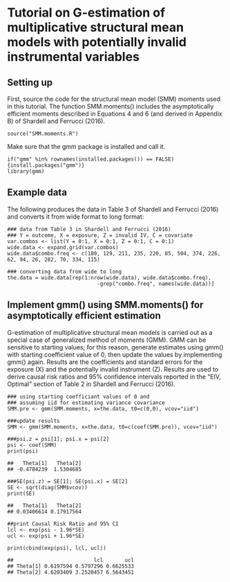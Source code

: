Tutorial on G-estimation of multiplicative structural mean models with potentially invalid instrumental variables
=================================================================================================================

Setting up
----------

First, source the code for the structural mean model (SMM) moments used
in this tutorial. The function SMM.moments() includes the asymptotically
efficient moments described in Equations 4 and 6 (and derived in
Appendix B) of Shardell and Ferrucci (2016).

    source("SMM.moments.R")

Make sure that the gmm package is installed and call it.

    if("gmm" %in% rownames(installed.packages()) == FALSE) {install.packages("gmm")}
    library(gmm)

Example data
------------

The following produces the data in Table 3 of Shardell and Ferrucci
(2016) and converts it from wide format to long format:

    ### data from Table 3 in Shardell and Ferrucci (2016)
    ### Y = outcome, X = exposure, Z = invalid IV, C = covariate
    var.combos <- list(Y = 0:1, X = 0:1, Z = 0:1, C = 0:1)
    wide.data <- expand.grid(var.combos)
    wide.data$combo.freq <- c(180, 129, 211, 235, 220, 85, 504, 374, 226, 62, 94, 26, 282, 70, 334, 115)

    ### converting data from wide to long
    the.data = wide.data[rep(1:nrow(wide.data), wide.data$combo.freq), 
                                 -grep("combo.freq", names(wide.data))]

Implement gmm() using SMM.moments() for asymptotically efficient estimation
---------------------------------------------------------------------------

G-estimation of multiplicative structural mean models is carried out as
a special case of generalized method of moments (GMM). GMM can be
sensitive to starting values; for this reason, generate estimates using
gmm() with starting coefficient value of 0, then update the values by
implementing gmm() again. Results are the coefficients and standard
errors for the exposure (X) and the potentially invalid instrument (Z).
Results are used to derive causal risk ratios and 95% confidence
intervals reported in the “EIV, Optimal” section of Table 2 in Shardell
and Ferrucci (2016).

    ### using starting coefficiant values of 0 and 
    ### assuming iid for estimating variance covariance 
    SMM.pre <- gmm(SMM.moments, x=the.data, t0=c(0,0), vcov="iid")

    ###update results
    SMM <- gmm(SMM.moments, x=the.data, t0=c(coef(SMM.pre)), vcov="iid")

    ###psi.z = psi[1]; psi.x = psi[2]
    psi <- coef(SMM)
    print(psi)

    ##   Theta[1]   Theta[2] 
    ## -0.4784239  1.5304685

    ###SE(psi.z) = SE[1]; SE(psi.x) = SE[2]
    SE <- sqrt(diag(SMM$vcov))
    print(SE)

    ##   Theta[1]   Theta[2] 
    ## 0.03406614 0.17917564

    ##print Causal Risk Ratio and 95% CI
    lcl <- exp(psi - 1.96*SE)
    ucl <- exp(psi + 1.96*SE)

    print(cbind(exp(psi), lcl, ucl))

    ##                          lcl       ucl
    ## Theta[1] 0.6197594 0.5797296 0.6625533
    ## Theta[2] 4.6203409 3.2520457 6.5643451
